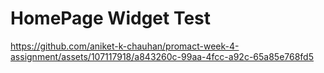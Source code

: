# HomePage Widget Test

https://github.com/aniket-k-chauhan/promact-week-4-assignment/assets/107117918/a843260c-99aa-4fcc-a92c-65a85e768fd5

